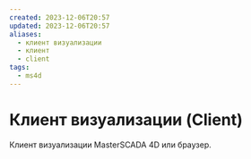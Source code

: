 ```yaml
---
created: 2023-12-06T20:57
updated: 2023-12-06T20:57
aliases:
  - клиент визуализации
  - клиент
  - client
tags:
  - ms4d
---
```

# Клиент визуализации (Client)

Клиент визуализации MasterSCADA 4D или браузер.